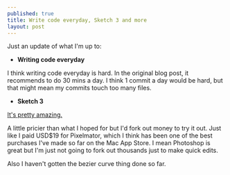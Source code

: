 ```yaml
---
published: true
title: Write code everyday, Sketch 3 and more
layout: post
---
```

Just an update of what I'm up to:

* __Writing code everyday__

I think writing code everyday is hard. In the original blog post, it recommends to do 30 mins a day. I think 1 commit a day would be hard, but that might mean my commits touch too many files.

* __Sketch 3__

[It's pretty amazing.](http://bohemiancoding.com/sketch/)

A little pricier than what I hoped for but I'd fork out money to try it out. Just like I paid USD$19 for Pixelmator, which I think has been one of the best purchases I've made so far on the Mac App Store. I mean Photoshop is great but I'm just not going to fork out thousands just to make quick edits. 

Also I haven't gotten the bezier curve thing done so far.